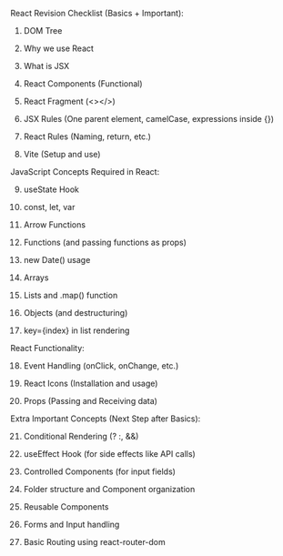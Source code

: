React Revision Checklist (Basics + Important):

1. DOM Tree


2. Why we use React


3. What is JSX


4. React Components (Functional)


5. React Fragment (<></>)


6. JSX Rules (One parent element, camelCase, expressions inside {})


7. React Rules (Naming, return, etc.)


8. Vite (Setup and use)



JavaScript Concepts Required in React:

9. useState Hook


10. const, let, var


11. Arrow Functions


12. Functions (and passing functions as props)


13. new Date() usage


14. Arrays


15. Lists and .map() function


16. Objects (and destructuring)


17. key={index} in list rendering



React Functionality:

18. Event Handling (onClick, onChange, etc.)


19. React Icons (Installation and usage)


20. Props (Passing and Receiving data)



Extra Important Concepts (Next Step after Basics):

21. Conditional Rendering (? :, &&)


22. useEffect Hook (for side effects like API calls)


23. Controlled Components (for input fields)


24. Folder structure and Component organization


25. Reusable Components


26. Forms and Input handling


27. Basic Routing using react-router-dom